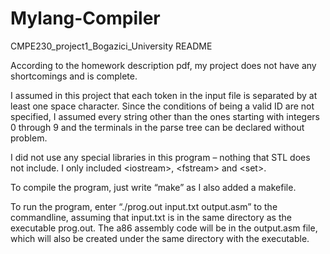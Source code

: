 # Mylang-Compiler
CMPE230_project1_Bogazici_University
README

According to the homework description pdf, my project does not have any shortcomings and is complete. 

I assumed in this project that each token in the input file is separated by at least one space character. Since the conditions of being a valid ID are not specified, I assumed every string other than the ones starting with integers 0 through 9 and the terminals in the parse tree can be declared without problem. 

I did not use any special libraries in this program – nothing that STL does not include. I only included \<iostream>, \<fstream> and \<set>.

To compile the program, just write “make” as I also added a makefile. 

To run the program, enter “./prog.out input.txt output.asm” to the commandline, assuming that input.txt is in the same directory as the executable prog.out. The a86 assembly code will be in the output.asm file, which will also be created under the same directory with the executable.

